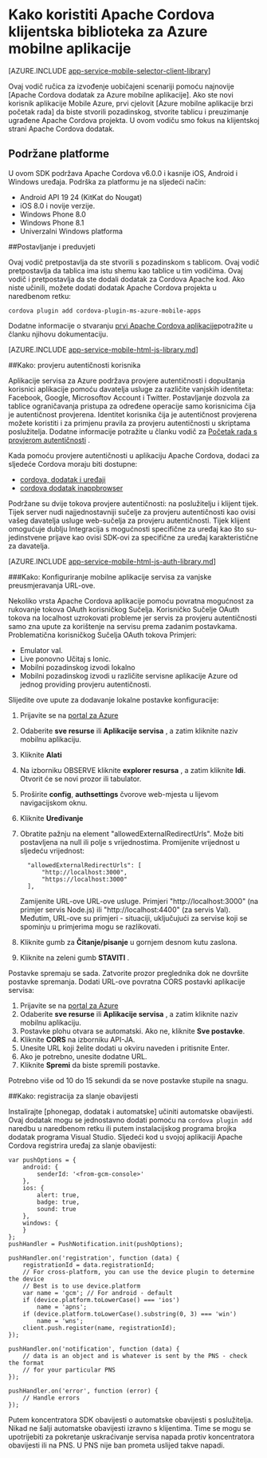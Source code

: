 <properties
    pageTitle="Kako koristiti Apache Cordova dodatak za Azure mobilne aplikacije"
    description="Kako koristiti Apache Cordova dodatak za Azure mobilne aplikacije"
    services="app-service\mobile"
    documentationCenter="javascript"
    authors="adrianhall"
    manager="erikre"
    editor=""/>

<tags
    ms.service="app-service-mobile"
    ms.workload="mobile"
    ms.tgt_pltfrm="mobile-html"
    ms.devlang="javascript"
    ms.topic="article"
    ms.date="10/01/2016"
    ms.author="adrianha"/>

# <a name="how-to-use-apache-cordova-client-library-for-azure-mobile-apps"></a>Kako koristiti Apache Cordova klijentska biblioteka za Azure mobilne aplikacije

[AZURE.INCLUDE [app-service-mobile-selector-client-library](../../includes/app-service-mobile-selector-client-library.md)]

Ovaj vodič ručica za izvođenje uobičajeni scenariji pomoću najnovije [Apache Cordova dodatak za Azure mobilne aplikacije]. Ako ste novi korisnik aplikacije Mobile Azure, prvi cjelovit [Azure mobilne aplikacije brzi početak rada] da biste stvorili pozadinskog, stvorite tablicu i preuzimanje ugrađene Apache Cordova projekta. U ovom vodiču smo fokus na klijentskoj strani Apache Cordova dodatak.

## <a name="supported-platforms"></a>Podržane platforme

U ovom SDK podržava Apache Cordova v6.0.0 i kasnije iOS, Android i Windows uređaja.  Podrška za platformu je na sljedeći način:

* Android API 19 24 (KitKat do Nougat)
* iOS 8.0 i novije verzije.
* Windows Phone 8.0
* Windows Phone 8.1
* Univerzalni Windows platforma

##<a name="Setup"></a>Postavljanje i preduvjeti

Ovaj vodič pretpostavlja da ste stvorili s pozadinskom s tablicom. Ovaj vodič pretpostavlja da tablica ima istu shemu kao tablice u tim vodičima. Ovaj vodič i pretpostavlja da ste dodali dodatak za Cordova Apache kod.  Ako niste učinili, možete dodati dodatak Apache Cordova projekta u naredbenom retku:

```
cordova plugin add cordova-plugin-ms-azure-mobile-apps
```

Dodatne informacije o stvaranju [prvi Apache Cordova aplikacije]potražite u članku njihovu dokumentaciju.

[AZURE.INCLUDE [app-service-mobile-html-js-library.md](../../includes/app-service-mobile-html-js-library.md)]


##<a name="auth"></a>Kako: provjeru autentičnosti korisnika

Aplikacije servisa za Azure podržava provjere autentičnosti i dopuštanja korisnici aplikacije pomoću davatelja usluge za različite vanjskih identiteta: Facebook, Google, Microsoftov Account i Twitter. Postavljanje dozvola za tablice ograničavanja pristupa za određene operacije samo korisnicima čija je autentičnost provjerena. Identitet korisnika čija je autentičnost provjerena možete koristiti i za primjenu pravila za provjeru autentičnosti u skriptama poslužitelja. Dodatne informacije potražite u članku vodič za [Početak rada s provjerom autentičnosti] .

Kada pomoću provjere autentičnosti u aplikaciju Apache Cordova, dodaci za sljedeće Cordova moraju biti dostupne:

* [cordova, dodatak i uređaji]
* [cordova dodatak inappbrowser]

Podržane su dvije tokova provjere autentičnosti: na poslužitelju i klijent tijek.  Tijek server nudi najjednostavniji sučelje za provjeru autentičnosti kao ovisi vašeg davatelja usluge web-sučelja za provjeru autentičnosti. Tijek klijent omogućuje dublju Integracija s mogućnosti specifične za uređaj kao što su-jedinstvene prijave kao ovisi SDK-ovi za specifične za uređaj karakteristične za davatelja.

[AZURE.INCLUDE [app-service-mobile-html-js-auth-library.md](../../includes/app-service-mobile-html-js-auth-library.md)]

###<a name="configure-external-redirect-urls"></a>Kako: Konfiguriranje mobilne aplikacije servisa za vanjske preusmjeravanja URL-ove.

Nekoliko vrsta Apache Cordova aplikacije pomoću povratna mogućnost za rukovanje tokova OAuth korisničkog Sučelja.  Korisničko Sučelje OAuth tokova na localhost uzrokovati probleme jer servis za provjeru autentičnosti samo zna upute za korištenje na servisu prema zadanim postavkama.  Problematična korisničkog Sučelja OAuth tokova Primjeri:

- Emulator val.
- Live ponovno Učitaj s Ionic.
- Mobilni pozadinskog izvodi lokalno
- Mobilni pozadinskog izvodi u različite servisne aplikacije Azure od jednog providing provjeru autentičnosti.

Slijedite ove upute za dodavanje lokalne postavke konfiguracije:

1. Prijavite se na [portal za Azure]
2. Odaberite **sve resurse** ili **Aplikacije servisa** , a zatim kliknite naziv mobilnu aplikaciju.
3. Kliknite **Alati**
4. Na izborniku OBSERVE kliknite **explorer resursa** , a zatim kliknite **Idi**.  Otvorit će se novi prozor ili tabulator.
5. Proširite **config**, **authsettings** čvorove web-mjesta u lijevom navigacijskom oknu.
6. Kliknite **Uređivanje**
7. Obratite pažnju na element "allowedExternalRedirectUrls".  Može biti postavljena na null ili polje s vrijednostima.  Promijenite vrijednost u sljedeću vrijednost:

         "allowedExternalRedirectUrls": [
             "http://localhost:3000",
             "https://localhost:3000"
         ],

    Zamijenite URL-ove URL-ove usluge.  Primjeri "http://localhost:3000" (na primjer servis Node.js) ili "http://localhost:4400" (za servis Val).  Međutim, URL-ove su primjeri - situaciji, uključujući za servise koji se spominju u primjerima mogu se razlikovati.
8. Kliknite gumb za **Čitanje/pisanje** u gornjem desnom kutu zaslona.
9. Kliknite na zeleni gumb **STAVITI** .

Postavke spremaju se sada.  Zatvorite prozor preglednika dok ne dovršite postavke spremanja.
Dodati URL-ove povratna CORS postavki aplikacije servisa:

1. Prijavite se na [portal za Azure]
2. Odaberite **sve resurse** ili **Aplikacije servisa** , a zatim kliknite naziv mobilnu aplikaciju.
3. Postavke plohu otvara se automatski.  Ako ne, kliknite **Sve postavke**.
4. Kliknite **CORS** na izborniku API-JA.
5. Unesite URL koji želite dodati u okviru naveden i pritisnite Enter.
6. Ako je potrebno, unesite dodatne URL.
7. Kliknite **Spremi** da biste spremili postavke.

Potrebno više od 10 do 15 sekundi da se nove postavke stupile na snagu.

##<a name="register-for-push"></a>Kako: registracija za slanje obavijesti

Instalirajte [phonegap, dodatak i automatske] učiniti automatske obavijesti.  Ovaj dodatak mogu se jednostavno dodati pomoću na `cordova plugin add` naredbu u naredbenom retku ili putem instalacijskog programa brojka dodatak programa Visual Studio.  Sljedeći kod u svojoj aplikaciji Apache Cordova registrira uređaj za slanje obavijesti:

```
var pushOptions = {
    android: {
        senderId: '<from-gcm-console>'
    },
    ios: {
        alert: true,
        badge: true,
        sound: true
    },
    windows: {
    }
};
pushHandler = PushNotification.init(pushOptions);

pushHandler.on('registration', function (data) {
    registrationId = data.registrationId;
    // For cross-platform, you can use the device plugin to determine the device
    // Best is to use device.platform
    var name = 'gcm'; // For android - default
    if (device.platform.toLowerCase() === 'ios')
        name = 'apns';
    if (device.platform.toLowerCase().substring(0, 3) === 'win')
        name = 'wns';
    client.push.register(name, registrationId);
});

pushHandler.on('notification', function (data) {
    // data is an object and is whatever is sent by the PNS - check the format
    // for your particular PNS
});

pushHandler.on('error', function (error) {
    // Handle errors
});
```

Putem koncentratora SDK obavijesti o automatske obavijesti s poslužitelja.  Nikad ne šalji automatske obavijesti izravno s klijentima. Time se mogu se upotrijebiti za pokretanje uskraćivanje servisa napada protiv koncentratora obavijesti ili na PNS.  U PNS nije ban prometa uslijed takve napadi.

<!-- URLs. -->
[Portal za Azure]: https://portal.azure.com
[Azure mobilne aplikacije Quick Start]: app-service-mobile-cordova-get-started.md
[Početak rada s provjerom autentičnosti]: app-service-mobile-cordova-get-started-users.md
[Add authentication to your app]: app-service-mobile-cordova-get-started-users.md

[Dodatak za Cordova Apache za Azure mobilne aplikacije]: https://www.npmjs.com/package/cordova-plugin-ms-azure-mobile-apps
[prvi Apache Cordova aplikacije]: http://cordova.apache.org/#getstarted
[phonegap-facebook-plugin]: https://github.com/wizcorp/phonegap-facebook-plugin
[phonegap dodatak pribadače]: https://www.npmjs.com/package/phonegap-plugin-push
[cordova, dodatak i uređaji]: https://www.npmjs.com/package/cordova-plugin-device
[cordova dodatak inappbrowser]: https://www.npmjs.com/package/cordova-plugin-inappbrowser
[Query object documentation]: https://msdn.microsoft.com/en-us/library/azure/jj613353.aspx
